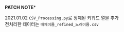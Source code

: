 ******PATCH NOTE*******  
  
2021.01.02 `CSV_Processing.py`로 정제된 키워드 열을 추가  
            전처리한 데이터는 `매체이름_refined_노래이름.csv`
